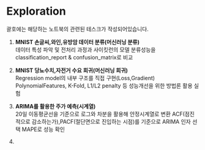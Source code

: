 # Exploration
괄호에는 해당하는 노트북의 관련된 테스크가 작성되어있습니다.  
1. **MNIST 손글씨,와인,유방암 데이터 분류(머신러닝 분류)**  
    데이터 특성 파악 및 전처리 과정과 사이킷런의 모델 분류성능을 classification_report & confusion_matrix로 비교    

2. **MNIST 당뇨수치,자전거 수요 회귀(머신러닝 회귀)**  
    Regression model의 내부 구조를 직접 구현(Loss,Gradient)
    PolynomialFeatures, K-Fold, L1/L2 penalty 등 성능개선을 위한 방법론 활용 실험   

3. **ARIMA를 활용한 주가 예측(시계열)**  
    20일 이동평균선을 기준으로 로그와 차분을 활용해 안정시계열로 변환
    ACF(점진적으로 감소하는가),PACF(절단면으로 진입하는 시점)를 기준으로 ARIMA 인자 선택 MAPE로 성능 확인  

4. 
    